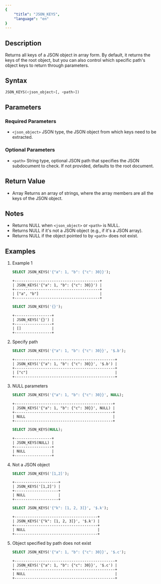 ```yaml
---
{
    "title": "JSON_KEYS",
    "language": "en"
}
---
```


## Description
Returns all keys of a JSON object in array form. By default, it returns the keys of the root object, but you can also control which specific path's object keys to return through parameters.

## Syntax

```sql
JSON_KEYS(<json_object>[, <path>])
```

## Parameters
### Required Parameters
- `<json_object>` JSON type, the JSON object from which keys need to be extracted.


### Optional Parameters
- `<path>` String type, optional JSON path that specifies the JSON subdocument to check. If not provided, defaults to the root document.

## Return Value
- Array<String> Returns an array of strings, where the array members are all the keys of the JSON object.

## Notes
- Returns NULL when `<json_object>` or `<path>` is NULL.
- Returns NULL if it's not a JSON object (e.g., if it's a JSON array).
- Returns NULL if the object pointed to by `<path>` does not exist.

## Examples
1. Example 1
    ```sql
    SELECT JSON_KEYS('{"a": 1, "b": {"c": 30}}');
    ```
    ```text
    +---------------------------------------+
    | JSON_KEYS('{"a": 1, "b": {"c": 30}}') |
    +---------------------------------------+
    | ["a", "b"]                            |
    +---------------------------------------+
    ```
    ```sql
    SELECT JSON_KEYS('{}');
    ```
    ```text
    +-----------------+
    | JSON_KEYS('{}') |
    +-----------------+
    | []              |
    +-----------------+
    ```

2. Specify path
    ```sql
    SELECT JSON_KEYS('{"a": 1, "b": {"c": 30}}', '$.b');
    ```
    ```text
    +----------------------------------------------+
    | JSON_KEYS('{"a": 1, "b": {"c": 30}}', '$.b') |
    +----------------------------------------------+
    | ["c"]                                        |
    +----------------------------------------------+
    ```
3. NULL parameters
    ```sql
    SELECT JSON_KEYS('{"a": 1, "b": {"c": 30}}', NULL);
    ```
    ```text
    +---------------------------------------------+
    | JSON_KEYS('{"a": 1, "b": {"c": 30}}', NULL) |
    +---------------------------------------------+
    | NULL                                        |
    +---------------------------------------------+
    ```
    ```sql
    SELECT JSON_KEYS(NULL);
    ```
    ```text
    +-----------------+
    | JSON_KEYS(NULL) |
    +-----------------+
    | NULL            |
    +-----------------+
    ```
4. Not a JSON object
    ```sql
    SELECT JSON_KEYS('[1,2]');
    ```
    ```text
    +--------------------+
    | JSON_KEYS('[1,2]') |
    +--------------------+
    | NULL               |
    +--------------------+
    ```
    ```sql
    SELECT JSON_KEYS('{"k": [1, 2, 3]}', '$.k');
    ```
    ```text
    +--------------------------------------+
    | JSON_KEYS('{"k": [1, 2, 3]}', '$.k') |
    +--------------------------------------+
    | NULL                                 |
    +--------------------------------------+
    ```
5. Object specified by path does not exist
    ```sql
    SELECT JSON_KEYS('{"a": 1, "b": {"c": 30}}', '$.c');
    ```
    ```text
    +----------------------------------------------+
    | JSON_KEYS('{"a": 1, "b": {"c": 30}}', '$.c') |
    +----------------------------------------------+
    | NULL                                         |
    +----------------------------------------------+
    ```